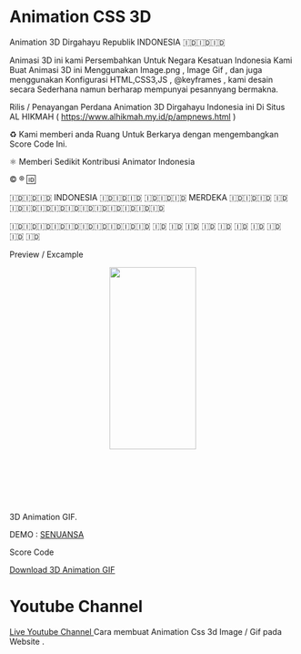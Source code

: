 # Animation CSS 3D

Animation 3D Dirgahayu Republik INDONESIA 🇮🇩🇮🇩🇮🇩

Animasi 3D ini kami Persembahkan Untuk Negara Kesatuan Indonesia
Kami Buat Animasi 3D ini Menggunakan Image.png , Image Gif , dan juga menggunakan Konfigurasi 
HTML,CSS3,JS , @keyframes , kami desain secara Sederhana namun berharap mempunyai pesannyang bermakna.

Rilis / Penayangan Perdana Animation 3D Dirgahayu Indonesia ini 
Di Situs AL HIKMAH ( https://www.alhikmah.my.id/p/ampnews.html )


♻️ Kami memberi anda Ruang Untuk Berkarya  dengan mengembangkan Score Code Ini.

⚛ Memberi Sedikit Kontribusi Animator Indonesia

   ©️ ®️ 🆔️ 



   🇮🇩🇮🇩🇮🇩  INDONESIA 🇮🇩🇮🇩🇮🇩
   🇮🇩🇮🇩🇮🇩   MERDEKA  🇮🇩🇮🇩🇮🇩
   🇮🇩🇮🇩🇮🇩🇮🇩🇮🇩🇮🇩🇮🇩🇮🇩🇮🇩🇮🇩🇮🇩🇮🇩



🇮🇩🇮🇩🇮🇩🇮🇩🇮🇩🇮🇩🇮🇩🇮🇩🇮🇩🇮🇩
                 🇮🇩
                🇮🇩
               🇮🇩
             🇮🇩
           🇮🇩
         🇮🇩
       🇮🇩
     🇮🇩
   🇮🇩
 🇮🇩





Preview / Excample

<div class="separator" style="clear: both; text-align: center;"><a href="https://1.bp.blogspot.com/-zn728k5IuB4/YQqjfXCE5_I/AAAAAAAADtg/r7yN8nDfxDAZDXkW8K6j3cNRTT7VHN8ogCLcBGAsYHQ/s1520/Screenshot_20210804-201140_Chrome.jpg" imageanchor="1" style="margin-left: 1em; margin-right: 1em;"><img border="0" data-original-height="1520" data-original-width="720" height="320" src="https://1.bp.blogspot.com/-zn728k5IuB4/YQqjfXCE5_I/AAAAAAAADtg/r7yN8nDfxDAZDXkW8K6j3cNRTT7VHN8ogCLcBGAsYHQ/s320/Screenshot_20210804-201140_Chrome.jpg" width="152" /></a></div><br /><div class="separator" style="clear: both; text-align: center;"><br /></div><br /><a href="https://1.bp.blogspot.com/-G2dOsCCJrhA/YQa-cnIeMRI/AAAAAAAADqw/UK_stYqE4G4hs10b-ryjNjwBCBNy2e8GACLcBGAsYHQ/s128/PayPal_icon-icons.com_66756.png" style="display: block; padding: 1em 0px; text-align: center;"><br /></a></div>

3D Animation GIF.

DEMO : <a href="https://wahyu9kdl.github.io/animation/index.html"> SENUANSA</a>

Score Code 

<a href="https://github.com/wahyu9kdl/animation/blob/main/3D%20GIF">Download 3D Animation GIF </a>

# Youtube Channel
<a href="https://youtu.be/JMzBMqlaDhI"> Live Youtube Channel </a> Cara membuat Animation Css 3d Image / Gif pada Website .


